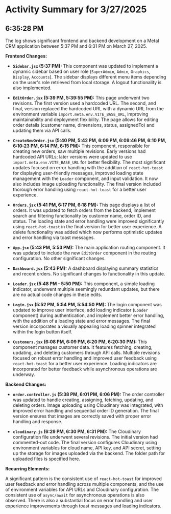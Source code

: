# Activity Summary for 3/27/2025

## 6:35:28 PM
The log shows significant frontend and backend development on a Metal CRM application between 5:37 PM and 6:31 PM on March 27, 2025.

**Frontend Changes:**

* **`Sidebar.jsx` (5:37 PM):** This component was updated to implement a dynamic sidebar based on user role (`SuperAdmin`, `Admin`, `Graphics`, `Display`, `Accounts`).  The sidebar displays different menu items depending on the user's role retrieved from local storage. A logout functionality is also implemented.

* **`EditOrder.jsx` (5:39 PM, 5:39:55 PM):** This page underwent two revisions.  The first version used a hardcoded URL. The second, and final, version replaced the hardcoded URL with a dynamic URL from the environment variable `import.meta.env.VITE_BASE_URL`, improving maintainability and deployment flexibility. The page allows for editing order details (customer name, dimensions, status, assignedTo) and updating them via API calls.

* **`CreateNewOrder.jsx` (5:40 PM, 5:42 PM, 6:09 PM, 6:09:46 PM, 6:10 PM, 6:10:23 PM, 6:14 PM, 6:15 PM):** This component, responsible for creating new orders, saw multiple revisions. Early versions had hardcoded API URLs; later versions were updated to use `import.meta.env.VITE_BASE_URL` for better flexibility. The most significant updates focused on error handling with the addition of `react-hot-toast` for displaying user-friendly messages, improved loading state management with the `Loader` component, and input validation.  It now also includes image uploading functionality.  The final version included thorough error handling using `react-hot-toast` for a better user experience.

* **`Orders.jsx` (5:41 PM, 6:17 PM, 6:18 PM):** This page displays a list of orders. It was updated to fetch orders from the backend, implement search and filtering functionality by customer name, order ID, and status.  The loading state and error handling were improved significantly using `react-hot-toast`  in the final version for better user experience. A delete functionality was added which now performs optimistic updates and error handling via toast messages.


* **`App.jsx` (5:43 PM, 5:53 PM):** The main application routing component. It was updated to include the new `EditOrder` component in the routing configuration. No other significant changes.

* **`Dashboard.jsx` (5:43 PM):**  A dashboard displaying summary statistics and recent orders. No significant changes to functionality in this update.

* **`Loader.jsx` (5:48 PM - 5:50 PM):** This component, a simple loading indicator, underwent multiple seemingly redundant updates, but there are no actual code changes in these edits.

* **`Login.jsx` (5:52 PM, 5:54 PM, 5:54:50 PM):** The login component was updated to improve user interface, add loading indicator (`Loader` component) during authentication, and implement better error handling, with the addition of a loading state and error messages. The final version incorporates a visually appealing loading spinner integrated within the login button itself.

* **`Customers.jsx` (6:08 PM, 6:09 PM, 6:20 PM, 6:20:30 PM):** This component manages customer data. It features fetching, creating, updating, and deleting customers through API calls. Multiple revisions focused on robust error handling and improved user feedback using `react-hot-toast` for a better user experience. Loading indicators are incorporated for better feedback while asynchronous operations are underway.



**Backend Changes:**

* **`order.controller.js` (5:38 PM, 6:01 PM, 6:06 PM):** The order controller was updated to handle creating, assigning, fetching, updating, and deleting orders.  Image uploading using Cloudinary was integrated, with improved error handling and sequential order ID generation.  The final version ensures that images are correctly saved with proper error handling and response.

* **`cloudinary.js` (6:29 PM, 6:30 PM, 6:31 PM):** The Cloudinary configuration file underwent several revisions. The initial version had commented-out code. The final version configures Cloudinary using environment variables for cloud name, API key, and API secret, setting up the storage for images uploaded via the backend. The folder path for uploaded files is specified here.


**Recurring Elements:**

A significant pattern is the consistent use of `react-hot-toast` for improved user feedback and error handling across multiple components, and the use of environment variables for API URLs and Cloudinary configuration.  The consistent use of `async/await` for asynchronous operations is also observed.  There is also a substantial focus on error handling and user experience improvements through toast messages and loading indicators.
